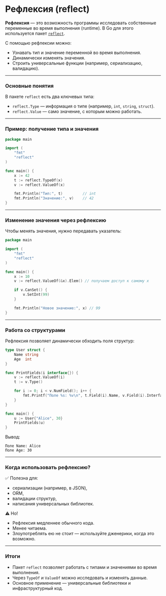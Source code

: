 # Рефлексия (reflect)

**Рефлексия** — это возможность программы исследовать собственные переменные во время выполнения (runtime).
В Go для этого используется пакет [`reflect`](https://pkg.go.dev/reflect).

С помощью рефлексии можно:

* Узнавать тип и значение переменной во время выполнения.
* Динамически изменять значения.
* Строить универсальные функции (например, сериализацию, валидацию).

---

### Основные понятия

В пакете `reflect` есть два ключевых типа:

* `reflect.Type` — информация о типе (например, `int`, `string`, `struct`).
* `reflect.Value` — само значение, с которым можно работать.

---

### Пример: получение типа и значения

```go
package main

import (
    "fmt"
    "reflect"
)

func main() {
    x := 42
    t := reflect.TypeOf(x)
    v := reflect.ValueOf(x)

    fmt.Println("Тип:", t)         // int
    fmt.Println("Значение:", v)    // 42
}
```

---

### Изменение значения через рефлексию

Чтобы менять значения, нужно передавать указатель:

```go
package main

import (
    "fmt"
    "reflect"
)

func main() {
    x := 10
    v := reflect.ValueOf(&x).Elem() // получаем доступ к самому x

    if v.CanSet() {
        v.SetInt(99)
    }

    fmt.Println("Новое значение:", x) // 99
}
```

---

### Работа со структурами

Рефлексия позволяет динамически обходить поля структур:

```go
type User struct {
    Name string
    Age  int
}

func PrintFields(i interface{}) {
    v := reflect.ValueOf(i)
    t := v.Type()

    for i := 0; i < v.NumField(); i++ {
        fmt.Printf("Поле %s: %v\n", t.Field(i).Name, v.Field(i).Interface())
    }
}

func main() {
    u := User{"Alice", 30}
    PrintFields(u)
}
```

Вывод:

```
Поле Name: Alice
Поле Age: 30
```

---

### Когда использовать рефлексию?

✅ Полезна для:

* сериализации (например, в JSON),
* ORM,
* валидации структур,
* написания универсальных библиотек.

⚠️ Но!

* Рефлексия медленнее обычного кода.
* Менее читаема.
* Злоупотреблять ею не стоит — используйте дженерики, когда это возможно.

---

### Итоги

* Пакет `reflect` позволяет работать с типами и значениями во время выполнения.
* Через `TypeOf` и `ValueOf` можно исследовать и изменять данные.
* Основное применение — универсальные библиотеки и инфраструктурный код.
